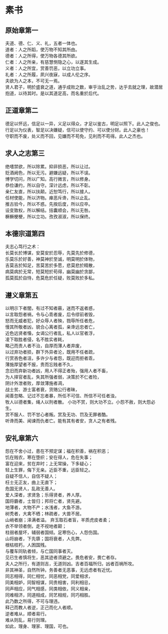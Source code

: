 # 素书
## 原始章第一
夫道、德、仁、义、礼，五者一体也。   
道者：人之所蹈，使万物不知其所由。  
德者：人之所得，使万物各德其所欲。  
仁者：人之所亲，有慈慧恻隐之心，以遂其生成。  
义者：人之所宜，赏善罚恶，以立功立事。  
礼者：人之所履，夙兴夜寐，以成人伦之序。  
夫欲为人之本，不可无一焉。  
贤人君子，明於盛衰之道，通乎成败之数，审乎治乱之势，达乎去就之理，故潜居抱道，以待其时。是以其道足高，而名重於后代。

## 正道章第二
德足以怀远，信足以一异，义足以得众，才足以鉴古，明足以照下。此人之俊也。  
行足以为仪表，智足以决嫌疑，信可以使守约、可以使分财。此人之豪也！  
守职而不废，处义而不回，见嫌而不苟免，见利而不苟得。此人之杰也。

## 求人之志第三
绝嗜禁欲，所以除累。抑非损恶，所以让过。  
贬酒阙色，所以无污。避嫌远疑，所以不误。  
博学切问，所以广知。高行微言，所以修身。  
恭俭谦约，所以自守。深计远虑，所以不彰。  
亲仁友直，所以扶颠。近恕笃行，所以接人。  
任材使能，所以济物。瘅恶斥谗，所以止乱。  
推古验今，所以不惑。先揆后度，所以应卒。  
设变致权，所以解结。括囊顺会，所以无咎。  
橛橛梗梗，所以立功。孜孜淑淑，所以保终。

## 本德宗道第四
夫志心笃行之术：  
长莫长於博谋，安莫安於忍辱，先莫先於修德，  
乐莫乐於好善，神莫神於至诚，明莫明於体物，  
吉莫吉於知足，苦莫苦於多愿，悲莫悲於精散，  
病莫病於无常，短莫短於苟得，幽莫幽於贪鄙，  
孤莫孤於自恃，危莫危於任疑，败莫败於多私。

## 遵义章第五
以明示下者闇，有过不知者蔽，迷而不返者惑，  
以言取怨者祸，令与心乖者废，后令缪前者毁，  
怒而无威者犯，好众辱人者殃，戮辱所任者危，  
慢其所敬者凶，貌合心离者孤，亲谗远忠者亡，  
近色远贤者惛，女谒公行者乱，私人以官者浮，  
凌下取胜者侵，名不胜实者耗，  
略己而责人者不治，自厚而薄人者弃废，  
以过弃功者损，群下外异者沦，既用不任者疏，  
行赏吝色者沮，多许少与者怨，既迎而拒者乖，  
薄施厚望者不报，贵而忘贱者不久，  
念旧而弃新功者凶，用人不得正者殆，强用人者不畜，  
为人择官者乱，失其所强者弱，决策於不仁者险，  
阴计外泄者败，厚敛薄施者凋，  
战士贫、游士富者衰，货赂公行者昧，  
闻善忽略、记过不忘者暴，所任不可信、所信不可任者浊，  
牧人以德者集，绳人以刑者散。 
小功不赏，则大功不立。小怨不赦，则大怨必生。  
赏不服人、罚不甘心者叛。赏及无功、罚及无罪者酷。  
听谗而美、闻谏而仇者亡。能有其有者安，贪人之有者残。

## 安礼章第六
怨在不舍小过，患在不预定谋；福在积善，祸在积恶；  
饥在贱农，寒在堕织；安在得人，危在失事；  
富在迎来，贫在弃时；上无常操，下多疑心；  
轻上生罪，侮下无亲。近臣不重，远臣轻之。  
自疑不信人，自信不疑人；  
枉士无正友，曲上无直下；  
危国无贤人，乱政无善人。  
爱人深者，求贤急；乐得贤者，养人厚。  
国将霸者，士皆归；邦将亡者，贤先避。  
地薄者，大物不产；水浅者，大鱼不游。  
树秃者，大禽不栖；林疏者，大兽不居。  
山峭者崩；泽满者溢。
弃玉取石者盲，羊质虎皮者柔；  
衣不举领者倒，走不视地者颠；  
柱弱者屋坏，辅弱者国倾。足寒伤心，人怨伤国。  
山将崩者，下先隳；国将衰者，人先弊。  
根枯枝朽，人困国残。  
与覆车同轨者倾，与亡国同事者灭。  
见已生者慎将生，恶其迹者须避之。畏危者安，畏亡者存。  
夫人之所行，有道则吉，无道则凶。吉者百福所归，凶者百祸所攻。  
非其神圣，自然所钟。务善者无恶事，无远虑者有近忧。  
同志相得，同仁相忧，同恶相党，同爱相求，  
同美相妒，同智相谋，同贵相害，同利相忌，  
同声相应，同气相感，同类相依，同义相亲，  
同难相济，同道相成，同艺相规，同巧相胜。  
此乃数之所得，不可与理违。  
释己而教人者逆，正己而化人者顺。  
逆者难从，顺者易行。  
难从则乱，易行则理。  
如此，理身、理家、理国，可也。

